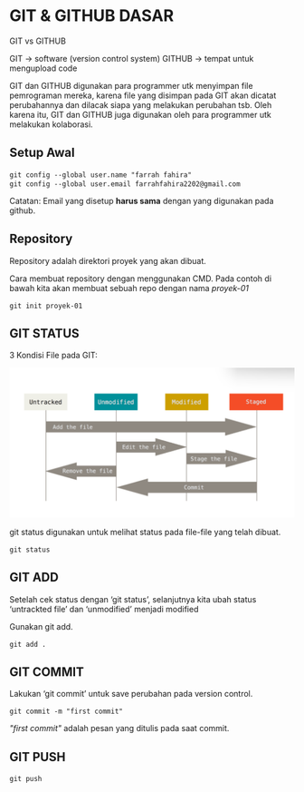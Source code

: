 # GIT & GITHUB DASAR

GIT vs GITHUB

GIT -> software (version control system)
GITHUB -> tempat untuk mengupload code

GIT dan GITHUB digunakan para programmer utk menyimpan file pemrograman mereka, karena file
yang disimpan pada GIT akan dicatat perubahannya dan dilacak siapa yang melakukan perubahan tsb.
Oleh karena itu, GIT dan GITHUB juga digunakan oleh para programmer utk melakukan kolaborasi.

## Setup Awal

```
git config --global user.name "farrah fahira"
git config --global user.email farrahfahira2202@gmail.com
```

Catatan: Email yang disetup **harus sama** dengan yang digunakan pada github.

## Repository

Repository adalah direktori proyek yang akan dibuat.

Cara membuat repository dengan menggunakan CMD. Pada contoh di bawah kita akan membuat sebuah repo dengan nama _proyek-01_

```
git init proyek-01
```

## GIT STATUS

3 Kondisi File pada GIT:

<img src="gambar-1.png">

git status digunakan untuk melihat status pada file-file yang telah dibuat.

```
git status
```

## GIT ADD

Setelah cek status dengan ‘git status’, selanjutnya kita ubah status ‘untrackted file’ dan ‘unmodified’ menjadi modified

Gunakan git add.

```
git add .
```

## GIT COMMIT

Lakukan ‘git commit’ untuk save perubahan pada version control.

```
git commit -m "first commit"
```

_"first commit"_ adalah pesan yang ditulis pada saat commit.

## GIT PUSH

```
git push
```
